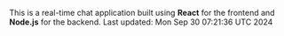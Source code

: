 This is a real-time chat application built using **React** for the frontend and **Node.js** for the backend.
Last updated: Mon Sep 30 07:21:36 UTC 2024
